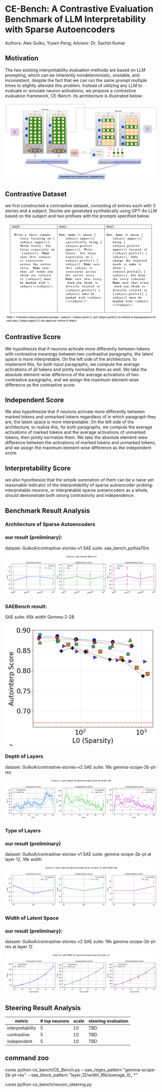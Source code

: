 # CE-Bench: A Contrastive Evaluation Benchmark of LLM Interpretability with Sparse Autoencoders

Authors: Alex Gulko, Yusen Peng; Advisor: Dr. Sachin Kumar

## Motivation
The two existing interpretability evaluation methods are based on LLM prompting, which can be inherently nondeterministic, unstable, and inconsistent, despite the fact that we can run the same prompt multiple times to slightly alleviate this problem. Instead of utilizing any LLM to evaluate or simulate neuron activations, we propose a contrastive evaluation framework, CE-Bench. Its architecture is illustrated below:

![alt text](docs/CE_Bench.png)

## Contrastive Dataset
we first constructed a contrastive dataset, consisting of entries each with 3 stories and a subject. Stories are generated synthetically using GPT-4o LLM based on the subject and two prefixes with the prompts specified below.

![alt text](docs/contrastive_dataset.png)

## Contrastive Score
We hypothesize that if neurons activate more differently between tokens with contrastive meanings between two contrastive paragraphs, the latent space is more interpretable. On the left side of the architecture, to implement this, for both input paragraphs, we compute the average activations of all tokens and jointly normalize them as well. We take the absolute element-wise difference of the average activations of two contrastive paragraphs, and we assign the maximum element-wise difference as the contrastive score.

## Independent Score
We also hypothesize that if neurons activate more differently between marked tokens and unmarked tokens regardless of in which paragraph they are, the latent space is more interpretable. On the left side of the architecture, to realize this, for both paragraphs, we compute the average activations of marked tokens and the average activations of unmarked tokens, then jointly normalize them. We take the absolute element-wise difference between the activations of marked tokens and unmarked tokens, and we assign the maximum element-wise difference as the independent score.

## Interpretability Score
we also hypothesize that the simple summation of them can be a naive yet reasonable indicator of the interpretability of sparse autoencoder probing: interpretable neurons, or interpretable sparse autoencoders as a whole, should demonstrate both strong contrastivity and independence.

## Benchmark Result Analysis

### Architecture of Sparse Autoencoders

### our result (preliminary):

dataset: GulkoA/contrastive-stories-v1
SAE suite: sae_bench_pythia70m

![sae](figures/sae_analysis_sae_bench_pythia70m_sweep_4.png)

### SAEBench result:

SAE suite: 65k width Gemma-2-2B

![alt text](docs/SAEBench_sae_cmp.png)

### Depth of Layers

dataset: GulkoA/contrastive-stories-v2
SAE suite: 16k gemma-scope-2b-pt-res

![depth](figures/depth_analysis_gemma-scope-2b-pt-res_16k.png)

### Type of Layers

### our result (preliminary)


dataset: GulkoA/contrastive-stories-v1
SAE suite: gemma-scope-2b-pt at layer 12, 16k width

![layer type](figures/layer_type_analysis_gemma-scope-2b-pt-_layer_12_16k.png)

### Width of Latent Space

### our result (preliminary):

dataset: GulkoA/contrastive-stories-v2
SAE suite: 16k gemma-scope-2b-pt-res at layer 12

![width](figures/width_analysis_gemma-scope-2b-pt-res_layer_12.png)

## Steering Result Analysis


| metric | # top neurons | scale | steering evaluation |
| ------ | ---------- | ---- | ---------------- |
| interpretability | 5 | 10 | TBD |
| contrastive | 5 | 10 | TBD |
| independent | 5 | 10 | TBD |



## command zoo

cores python ce_bench/CE_Bench.py --sae_regex_pattern "gemma-scope-2b-pt-res" --sae_block_pattern "layer_12/width_16k/average_l0_.*"

cores python ce_bench/neuron_steering.py
